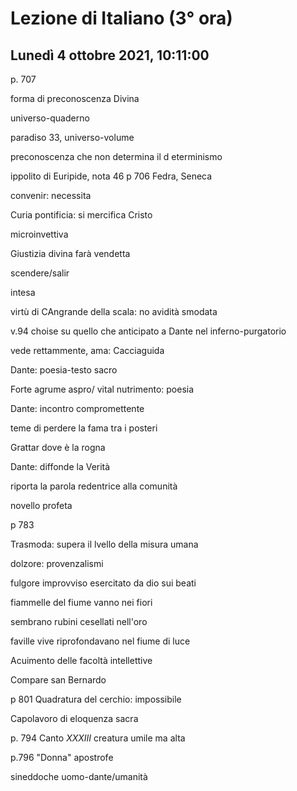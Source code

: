 #  Lezione di Italiano (3° ora)
## Lunedì 4 ottobre 2021, 10:11:00

p. 707

forma di preconoscenza Divina 

universo-quaderno

paradiso 33, universo-volume

preconoscenza che non determina il d eterminismo

ippolito di Euripide, nota 46 p 706
Fedra, Seneca

convenir: necessita

Curia pontificia: si mercifica Cristo

microinvettiva

Giustizia divina farà vendetta

scendere/salir

intesa

virtù di CAngrande della scala: no avidità smodata

v.94 choise su quello che anticipato a Dante nel inferno-purgatorio

vede rettammente, ama: Cacciaguida

Dante: poesia-testo sacro

Forte agrume aspro/ 
vital nutrimento: poesia


Dante: incontro compromettente

teme di perdere la fama tra i posteri

Grattar dove è la rogna 

Dante: diffonde la Verità

riporta la parola redentrice alla comunità

novello profeta

p 783

Trasmoda: supera il lvello della misura umana

dolzore: provenzalismi

fulgore improvviso esercitato da dio sui beati

fiammelle del fiume vanno nei fiori

sembrano rubini cesellati nell'oro

faville vive riprofondavano nel fiume di luce

Acuimento delle facoltà intellettive

Compare san Bernardo

 
p 801 
Quadratura del cerchio: impossibile

Capolavoro di eloquenza sacra

p. 794
Canto $XXXIII$
creatura umile ma alta

p.796 "Donna" apostrofe


sineddoche uomo-dante/umanità
<!--stackedit_data:
eyJoaXN0b3J5IjpbLTc4MzgxOTMzNiwyMDIwMDI5MDIsNzY1ND
k4NDM0LC0xMDg5ODA4MDY4LC02NTE2NDM3MjAsLTQ1NDIwNDA1
LC04OTQ1MjE4MSwxMDYxMDU4NTgyXX0=
-->